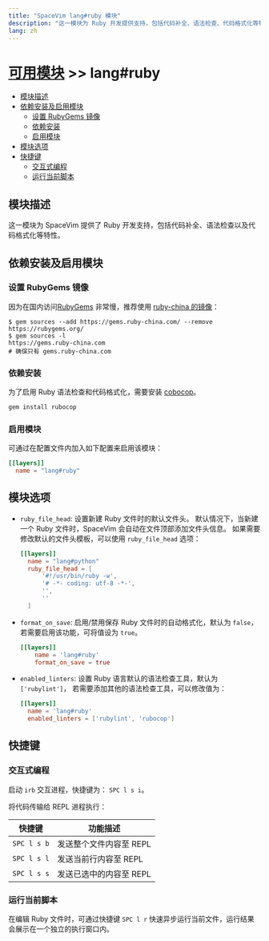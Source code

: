 ```yaml
---
title: "SpaceVim lang#ruby 模块"
description: "这一模块为 Ruby 开发提供支持，包括代码补全、语法检查、代码格式化等特性。"
lang: zh
---
```


# [可用模块](../../) >> lang#ruby

<!-- vim-markdown-toc GFM -->

- [模块描述](#模块描述)
- [依赖安装及启用模块](#依赖安装及启用模块)
  - [设置 RubyGems 镜像](#设置-rubygems-镜像)
  - [依赖安装](#依赖安装)
  - [启用模块](#启用模块)
- [模块选项](#模块选项)
- [快捷键](#快捷键)
  - [交互式编程](#交互式编程)
  - [运行当前脚本](#运行当前脚本)

<!-- vim-markdown-toc -->

## 模块描述

这一模块为 SpaceVim 提供了 Ruby 开发支持，包括代码补全、语法检查以及代码格式化等特性。

## 依赖安装及启用模块

### 设置 RubyGems 镜像

因为在国内访问[RubyGems](http://rubygems.org/) 非常慢，推荐使用 [ruby-china 的镜像](https://gems.ruby-china.com)：

```
$ gem sources --add https://gems.ruby-china.com/ --remove https://rubygems.org/
$ gem sources -l
https://gems.ruby-china.com
# 确保只有 gems.ruby-china.com
```

### 依赖安装

为了启用 Ruby 语法检查和代码格式化，需要安装 [cobocop](https://github.com/bbatsov/rubocop)。

```sh
gem install rubocop
```

### 启用模块

可通过在配置文件内加入如下配置来启用该模块：

```toml
[[layers]]
  name = "lang#ruby"
```

## 模块选项

- `ruby_file_head`: 设置新建 Ruby 文件时的默认文件头。
  默认情况下，当新建一个 Ruby 文件时，SpaceVim 会自动在文件顶部添加文件头信息。
  如果需要修改默认的文件头模板，可以使用 `ruby_file_head` 选项：

  ```toml
  [[layers]]
    name = "lang#python"
    ruby_file_head = [
        '#!/usr/bin/ruby -w',
        '# -*- coding: utf-8 -*-',
        '',
        ''
    ]
  ```

- `format_on_save`: 启用/禁用保存 Ruby 文件时的自动格式化，默认为 `false`，
  若需要启用该功能，可将值设为 `true`。
  ```toml
  [[layers]]
      name = 'lang#ruby'
      format_on_save = true
  ```

- `enabled_linters`: 设置 Ruby 语言默认的语法检查工具，默认为 `['rubylint']`，
  若需要添加其他的语法检查工具，可以修改值为：
  ```toml
  [[layers]]
    name = 'lang#ruby'
    enabled_linters = ['rubylint', 'rubocop']
  ```
## 快捷键

### 交互式编程

启动 `irb` 交互进程，快捷键为： `SPC l s i`。

将代码传输给 REPL 进程执行：

| 快捷键      | 功能描述                |
| ----------- | ----------------------- |
| `SPC l s b` | 发送整个文件内容至 REPL |
| `SPC l s l` | 发送当前行内容至 REPL   |
| `SPC l s s` | 发送已选中的内容至 REPL |

### 运行当前脚本

在编辑 Ruby 文件时，可通过快捷键 `SPC l r` 快速异步运行当前文件，运行结果会展示在一个独立的执行窗口内。
